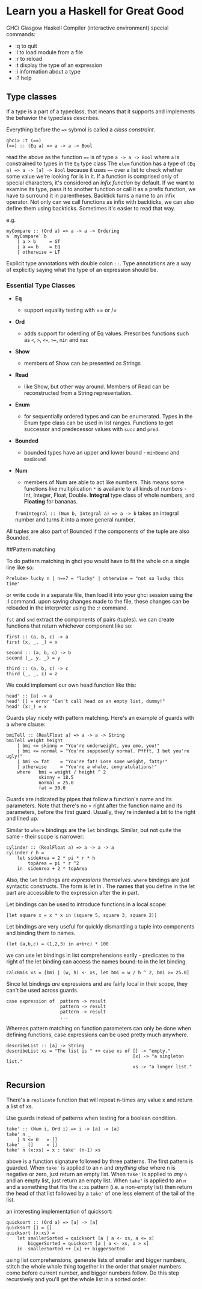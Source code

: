 # Learn you a Haskell for Great Good

GHCi Glasgow Haskell Compiler (interactive environment) special commands:
 - :q to quit
 - :l to load module from a file
 - :r to reload
 - :t display the type of an expression
 - :i information about a type
 - :? help

## Type classes

If a type is a part of a typeclass, that means that it supports and implements the behavior the typeclass describes.

Everything before the `=>` sybmol is called a _class constraint_.

    ghci> :t (==)
    (==) :: (Eq a) => a -> a -> Bool

read the above as the function `==` is of type `a -> a -> Bool` where `a` is constrained to types in the `Eq` type class
The `elem` function has a type of `(Eq a) => a -> [a] -> Bool` because it uses `==` over a list to check whether some value we're looking for is in it.
If a function is comprised only of special characters, it's considered an _infix function_ by default. If we want to examine its type, pass it to another function or call it as a prefix function, we have to surround it in parentheses.
Backtick turns a name to an infix operator. Not only can we call functions as infix with backticks, we can also define them using backticks. Sometimes it's easier to read that way.

e.g.

    myCompare :: (Ord a) => a -> a -> Ordering
    a `myCompare` b
        | a > b     = GT
        | a == b    = EQ
        | otherwise = LT


Explicit type annotations with double colon `::`. Type annotations are a way of explicitly saying what the type of an expression should be.

### Essential Type Classes

 - **Eq**
    - support equality testing with == or /=
 - **Ord**
    - adds support for oderding of Eq values. Prescribes functions such as `<`, `>`, `<=`, `>=`, `min` and `max`
 - **Show**
    - members of Show can be presented as Strings
 - **Read**
    - like Show, but other way around. Members of Read can be reconstructed from a String representation.
 - **Enum**
    - for sequentially ordered types and can be enumerated. Types in the Enum type class can be used in list ranges. Functions to get successor and predecessor values with `succ` and `pred`.
 - **Bounded**
    - bounded types have an upper and lower bound - `minBound` and `maxBound`
 - **Num**
    - members of Num are able to act like numbers. This means some functions like multiplication `*` is availanle to all kinds of numbers - Int, Integer, Float, Double. **Integral** type class of whole numbers, and **Floating** for bananas.

    `fromIntegral :: (Num b, Integral a) => a -> b` takes an integral number and turns it into a more general number.

All tuples are also part of Bounded if the components of the tuple are also Bounded.

##Pattern matching

To do pattern matching in ghci you would have to fit the whole on a single line like so:

    Prelude> lucky n | n==7 = "lucky" | otherwise = "not so lucky this time"

or write code in a separate file, then load it into your ghci session using the :l command. upon saving changes made to the file, these changes can be reloaded in the interpreter using the :r command.

`fst` and `snd` extract the components of pairs (tuples).
we can create functions that return whichever component like so:


    first :: (a, b, c) -> a
    first (x, _, _) = x

    second :: (a, b, c) -> b
    second (_, y, _) = y

    third :: (a, b, c) -> c
    third (_, _, z) = z


We could implement our own head function like this:


    head' :: [a] -> a
    head' [] = error "Can't call head on an empty list, dummy!"
    head' (x:_) = x


Guards play nicely with pattern matching. Here's an example of guards with a where clause:


    bmiTell :: (RealFloat a) => a -> a -> String
    bmiTell weight height
        | bmi <= skinny = "You're underweight, you emo, you!"
        | bmi <= normal = "You're supposedly normal. Pffft, I bet you're ugly!"
        | bmi <= fat    = "You're fat! Lose some weight, fatty!"
        | otherwise     = "You're a whale, congratulations!"
        where   bmi = weight / height ^ 2
                skinny = 18.5
                normal = 25.0
                fat = 30.0


Guards are indicated by pipes that follow a function's name and its parameters. Note that there's no = right after the function name and its parameters, before the first guard. Usually, they're indented a bit to the right and lined up.

Similar to `where` bindings are the `let` bindings. Similar, but not quite the same - their scope is narrower:


    cylinder :: (RealFloat a) => a -> a -> a
    cylinder r h =
        let sideArea = 2 * pi * r * h
            topArea = pi * r ^2
        in  sideArea + 2 * topArea


Also, the `let` bindings are *expressions themselves*. `where` bindings are just syntactic constructs.
The form is let <bindings> in <expression>. The names that you define in the let part are accessible to the expression after the in part.

Let bindings can be used to introduce functions in a local scope:

    [let square x = x * x in (square 5, square 3, square 2)]

Let bindings are very useful for quickly dismantling a tuple into components and binding them to names.

    (let (a,b,c) = (1,2,3) in a+b+c) * 100

we can use let bindings in list comprehensions earily - predicates to the right of the let binding can access the names bound-to in the let binding.

    calcBmis xs = [bmi | (w, h) <- xs, let bmi = w / h ^ 2, bmi >= 25.0]

Since let bindings *are* expressions and are fairly local in their scope, they can't be used across guards.

    case expression of  pattern -> result
                        pattern -> result
                        pattern -> result
                        ...

Whereas pattern matching on function parameters can only be done when defining functions, case expressions can be used pretty much anywhere.


    describeList :: [a] -> String
    describeList xs = "The list is " ++ case xs of [] -> "empty."
                                                   [x] -> "a singleton list."
                                                   xs -> "a longer list."


## Recursion

There's a `replicate` function that will repeat n-times any value x and return a list of xs.

Use guards instead of patterns when testing for a boolean condition.


    take' :: (Num i, Ord i) => i -> [a] -> [a]  
    take' n _  
        | n <= 0   = []  
    take' _ []     = []  
    take' n (x:xs) = x : take' (n-1) xs


above is a function signature followed by three patterns. The first pattern is guarded.
When `take'` is applied to an `n` and _anything_ else where n is negative or zero, just return an empty list.
When `take'` is applied to _any_ `n` and an empty list, just return an empty list.
When `take'` is applied to an `n` and a something that fits the `x:xs` pattern (i.e. a non-empty list) then return the head of that list followed by a `take'` of one less element of the tail of the list.

an interesting implementation of quicksort:


    quicksort :: (Ord a) => [a] -> [a]  
    quicksort [] = []  
    quicksort (x:xs) =   
        let smallerSorted = quicksort [a | a <- xs, a <= x]  
            biggerSorted = quicksort [a | a <- xs, a > x]  
        in  smallerSorted ++ [x] ++ biggerSorted


using list comprehensions, generate lists of smaller and bigger numbers, stitch the whole whole thing together in the order that smaler numbers come before current number, and bigger numbers follow. Do this step recursively and you'll get the whole list in a sorted order.
